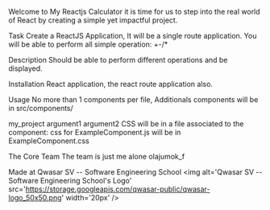 Welcome to My Reactjs Calculator
it is time for us to step into the real world of React by creating a simple yet impactful project.

Task
Create a ReactJS Application, It will be a single route application. You will be able to perform all simple operation: +-/*

Description
Should be able to perform different operations and be displayed.

Installation
React application, the react route application also.

Usage
No more than 1 components per file, Additionals components will be in src/components/

my_project argument1 argument2 CSS will be in a file associated to the component: css for ExampleComponent.js will be in ExampleComponent.css

The Core Team
The team is just me alone olajumok_f

Made at Qwasar SV -- Software Engineering School <img alt='Qwasar SV -- Software Engineering School's Logo' src='https://storage.googleapis.com/qwasar-public/qwasar-logo_50x50.png' width='20px' />


